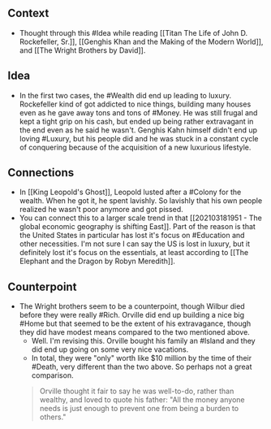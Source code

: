 ## Context
- Thought through this #Idea while reading [[Titan The Life of John D. Rockefeller, Sr.]], [[Genghis Khan and the Making of the Modern World]], and [[The Wright Brothers by David]]. 

## Idea
- In the first two cases, the #Wealth did end up leading to luxury. Rockefeller kind of got addicted to nice things, building many houses even as he gave away tons and tons of #Money. He was still frugal and kept a tight grip on his cash, but ended up being rather extravagant in the end even as he said he wasn't. Genghis Kahn himself didn't end up loving #Luxury, but his people did and he was stuck in a constant cycle of conquering because of the acquisition of a new luxurious lifestyle. 

## Connections
- In [[King Leopold's Ghost]], Leopold lusted after a #Colony for the wealth. When he got it, he spent lavishly. So lavishly that his own people realized he wasn't poor anymore and got pissed. 
- You can connect this to a larger scale trend in that [[202103181951 - The global economic geography is shifting East]]. Part of the reason is that the United States in particular has lost it's focus on #Education and other necessities. I'm not sure I can say the US is lost in luxury, but it definitely lost it's focus on the essentials, at least according to [[The Elephant and the Dragon by Robyn Meredith]]. 

## Counterpoint
- The Wright brothers seem to be a counterpoint, though Wilbur died before they were really #Rich. Orville did end up building a nice big #Home but that seemed to be the extent of his extravagance, though they did have modest means compared to the two mentioned above. 
	- Well. I'm revising this. Orville bought his family an #Island and they did end up going on some very nice vacations. 
	- In total, they were "only" worth like $10 million by the time of their #Death, very different than the two above. So perhaps not a great comparison. 
	> Orville thought it fair to say he was well-to-do, rather than wealthy, and loved to quote his father: "All the money anyone needs is just enough to prevent one from being a burden to others."
